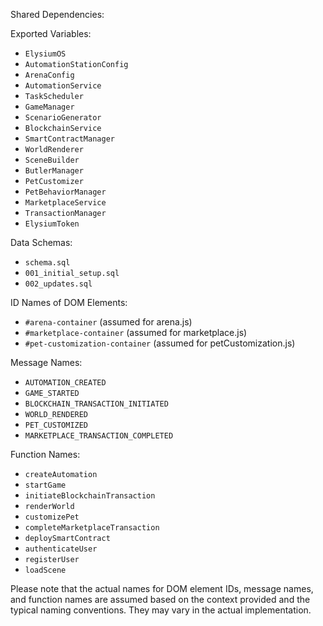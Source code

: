 Shared Dependencies:

Exported Variables:
- `ElysiumOS`
- `AutomationStationConfig`
- `ArenaConfig`
- `AutomationService`
- `TaskScheduler`
- `GameManager`
- `ScenarioGenerator`
- `BlockchainService`
- `SmartContractManager`
- `WorldRenderer`
- `SceneBuilder`
- `ButlerManager`
- `PetCustomizer`
- `PetBehaviorManager`
- `MarketplaceService`
- `TransactionManager`
- `ElysiumToken`

Data Schemas:
- `schema.sql`
- `001_initial_setup.sql`
- `002_updates.sql`

ID Names of DOM Elements:
- `#arena-container` (assumed for arena.js)
- `#marketplace-container` (assumed for marketplace.js)
- `#pet-customization-container` (assumed for petCustomization.js)

Message Names:
- `AUTOMATION_CREATED`
- `GAME_STARTED`
- `BLOCKCHAIN_TRANSACTION_INITIATED`
- `WORLD_RENDERED`
- `PET_CUSTOMIZED`
- `MARKETPLACE_TRANSACTION_COMPLETED`

Function Names:
- `createAutomation`
- `startGame`
- `initiateBlockchainTransaction`
- `renderWorld`
- `customizePet`
- `completeMarketplaceTransaction`
- `deploySmartContract`
- `authenticateUser`
- `registerUser`
- `loadScene`

Please note that the actual names for DOM element IDs, message names, and function names are assumed based on the context provided and the typical naming conventions. They may vary in the actual implementation.